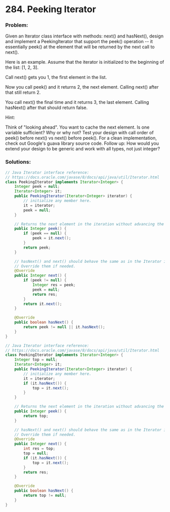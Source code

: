 # 284. Peeking Iterator

### Problem:

Given an Iterator class interface with methods: next() and hasNext(), design and implement a PeekingIterator that support the peek() operation -- it essentially peek() at the element that will be returned by the next call to next().

Here is an example. Assume that the iterator is initialized to the beginning of the list: [1, 2, 3].

Call next() gets you 1, the first element in the list.

Now you call peek() and it returns 2, the next element. Calling next() after that still return 2.

You call next() the final time and it returns 3, the last element. Calling hasNext() after that should return false.

Hint:

Think of "looking ahead". You want to cache the next element.
Is one variable sufficient? Why or why not?
Test your design with call order of peek() before next() vs next() before peek().
For a clean implementation, check out Google's guava library source code.
Follow up: How would you extend your design to be generic and work with all types, not just integer?

### Solutions:


```java
// Java Iterator interface reference:
// https://docs.oracle.com/javase/8/docs/api/java/util/Iterator.html
class PeekingIterator implements Iterator<Integer> {
    Integer peek = null;
    Iterator<Integer> it;
	public PeekingIterator(Iterator<Integer> iterator) {
	    // initialize any member here.
	    it = iterator;
	    peek = null;
	}

    // Returns the next element in the iteration without advancing the iterator.
	public Integer peek() {
	    if (peek == null) {
	        peek = it.next();
	    }
        return peek;
	}

	// hasNext() and next() should behave the same as in the Iterator interface.
	// Override them if needed.
	@Override
	public Integer next() {
	    if (peek != null) {
	        Integer res = peek;
            peek = null;
	        return res;
	    }
	    return it.next();
	}

	@Override
	public boolean hasNext() {
	    return peek != null || it.hasNext();
	}
}
```

```java
// Java Iterator interface reference:
// https://docs.oracle.com/javase/8/docs/api/java/util/Iterator.html
class PeekingIterator implements Iterator<Integer> {
    Integer top = null;
    Iterator<Integer> it;
	public PeekingIterator(Iterator<Integer> iterator) {
	    // initialize any member here.
	    it = iterator;
        if (it.hasNext()) {
            top = it.next();   
        }
	}

    // Returns the next element in the iteration without advancing the iterator.
	public Integer peek() {
        return top;
	}

	// hasNext() and next() should behave the same as in the Iterator interface.
	// Override them if needed.
	@Override
	public Integer next() {
	    int res = top;
        top = null;
        if (it.hasNext()) {
            top = it.next();
        }
        return res;
	}

	@Override
	public boolean hasNext() {
	    return top != null;
	}
}
```